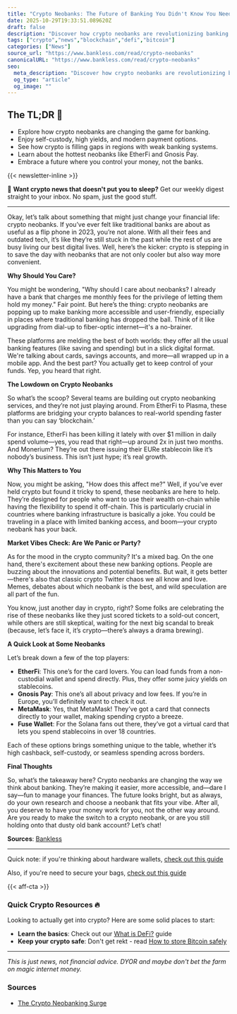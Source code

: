 ```yaml
---
title: "Crypto Neobanks: The Future of Banking You Didn't Know You Needed"
date: 2025-10-29T19:33:51.089620Z
draft: false
description: "Discover how crypto neobanks are revolutionizing banking with Bitcoin, DeFi, and self-custody accounts. Are you ready to ditch traditional banks?"
tags: ["crypto","news","blockchain","defi","bitcoin"]
categories: ["News"]
source_url: "https://www.bankless.com/read/crypto-neobanks"
canonicalURL: "https://www.bankless.com/read/crypto-neobanks"
seo:
  meta_description: "Discover how crypto neobanks are revolutionizing banking with Bitcoin, DeFi, and self-custody accounts. Are you ready to ditch traditional banks?"
  og_type: "article"
  og_image: ""
---
```


## The TL;DR 📝

- Explore how crypto neobanks are changing the game for banking.
- Enjoy self-custody, high yields, and modern payment options.
- See how crypto is filling gaps in regions with weak banking systems.
- Learn about the hottest neobanks like EtherFi and Gnosis Pay.
- Embrace a future where you control your money, not the banks.

{{< newsletter-inline >}}

📧 **Want crypto news that doesn't put you to sleep?** Get our weekly digest straight to your inbox. No spam, just the good stuff.

---

Okay, let’s talk about something that might just change your financial life: crypto neobanks. If you’ve ever felt like traditional banks are about as useful as a flip phone in 2023, you’re not alone. With all their fees and outdated tech, it’s like they’re still stuck in the past while the rest of us are busy living our best digital lives. Well, here’s the kicker: crypto is stepping in to save the day with neobanks that are not only cooler but also way more convenient.

**Why Should You Care?**

You might be wondering, "Why should I care about neobanks? I already have a bank that charges me monthly fees for the privilege of letting them hold my money." Fair point. But here’s the thing: crypto neobanks are popping up to make banking more accessible and user-friendly, especially in places where traditional banking has dropped the ball. Think of it like upgrading from dial-up to fiber-optic internet—it's a no-brainer.

These platforms are melding the best of both worlds: they offer all the usual banking features (like saving and spending) but in a slick digital format. We're talking about cards, savings accounts, and more—all wrapped up in a mobile app. And the best part? You actually get to keep control of your funds. Yep, you heard that right.

**The Lowdown on Crypto Neobanks**

So what’s the scoop? Several teams are building out crypto neobanking services, and they’re not just playing around. From EtherFi to Plasma, these platforms are bridging your crypto balances to real-world spending faster than you can say ‘blockchain.’ 

For instance, EtherFi has been killing it lately with over $1 million in daily spend volume—yes, you read that right—up around 2x in just two months. And Monerium? They’re out there issuing their EURe stablecoin like it’s nobody’s business. This isn’t just hype; it’s real growth.

**Why This Matters to You**

Now, you might be asking, "How does this affect me?" Well, if you’ve ever held crypto but found it tricky to spend, these neobanks are here to help. They’re designed for people who want to use their wealth on-chain while having the flexibility to spend it off-chain. This is particularly crucial in countries where banking infrastructure is basically a joke. You could be traveling in a place with limited banking access, and boom—your crypto neobank has your back.

**Market Vibes Check: Are We Panic or Party?**

As for the mood in the crypto community? It's a mixed bag. On the one hand, there's excitement about these new banking options. People are buzzing about the innovations and potential benefits. But wait, it gets better—there's also that classic crypto Twitter chaos we all know and love. Memes, debates about which neobank is the best, and wild speculation are all part of the fun. 

You know, just another day in crypto, right? Some folks are celebrating the rise of these neobanks like they just scored tickets to a sold-out concert, while others are still skeptical, waiting for the next big scandal to break (because, let’s face it, it’s crypto—there’s always a drama brewing).

**A Quick Look at Some Neobanks**

Let’s break down a few of the top players:
- **EtherFi**: This one’s for the card lovers. You can load funds from a non-custodial wallet and spend directly. Plus, they offer some juicy yields on stablecoins.
- **Gnosis Pay**: This one’s all about privacy and low fees. If you’re in Europe, you’ll definitely want to check it out.
- **MetaMask**: Yes, that MetaMask! They’ve got a card that connects directly to your wallet, making spending crypto a breeze.
- **Fuse Wallet**: For the Solana fans out there, they’ve got a virtual card that lets you spend stablecoins in over 18 countries.

Each of these options brings something unique to the table, whether it’s high cashback, self-custody, or seamless spending across borders. 

**Final Thoughts**

So, what’s the takeaway here? Crypto neobanks are changing the way we think about banking. They’re making it easier, more accessible, and—dare I say—fun to manage your finances. The future looks bright, but as always, do your own research and choose a neobank that fits your vibe. After all, you deserve to have your money work for you, not the other way around. Are you ready to make the switch to a crypto neobank, or are you still holding onto that dusty old bank account? Let’s chat!

**Sources**: [Bankless](https://www.bankless.com/read/crypto-neobanks)

---

Quick note: if you're thinking about hardware wallets, [check out this guide](/pages/best-hardware-wallets/)

Also, if you're need to secure your bags, [check out this guide](/pages/how-to-store-bitcoin-safely/)

{{< aff-cta >}}

### Quick Crypto Resources 🔥

Looking to actually get into crypto? Here are some solid places to start:
- **Learn the basics**: Check out our [What is DeFi?](/pages/what-is-defi/) guide
- **Keep your crypto safe**: Don't get rekt - read [How to store Bitcoin safely](/pages/how-to-store-bitcoin-safely/)


---

_This is just news, not financial advice. DYOR and maybe don't bet the farm on magic internet money._

### Sources
- [The Crypto Neobanking Surge](https://www.bankless.com/read/crypto-neobanks)

